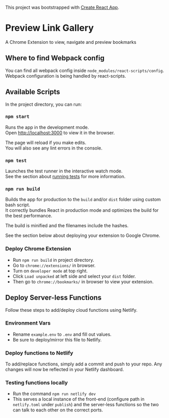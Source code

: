 This project was bootstrapped with [Create React App](https://github.com/facebook/create-react-app).

# Preview Link Gallery

A Chrome Extension to view, navigate and preview bookmarks

## Where to find Webpack config

You can find all webpack config inside `node_modules/react-scripts/config`. Webpack configuration is being handled by react-scripts.

## Available Scripts

In the project directory, you can run:

### `npm start`

Runs the app in the development mode.<br />
Open [http://localhost:3000](http://localhost:3000) to view it in the browser.

The page will reload if you make edits.<br />
You will also see any lint errors in the console.

### `npm test`

Launches the test runner in the interactive watch mode.<br />
See the section about [running tests](https://facebook.github.io/create-react-app/docs/running-tests) for more information.

### `npm run build`

Builds the app for production to the `build` and/or `dist` folder using custom bash script.<br />
It correctly bundles React in production mode and optimizes the build for the best performance.

The build is minified and the filenames include the hashes.<br />

See the section below about deploying your extension to Google Chrome.

### Deploy Chrome Extension

- Run `npm run build` in project directory.<br />
- Go to `chrome://extensions/` in browser.<br />
- Turn on `developer mode` at top right.<br />
- Click `Load unpacked` at left side and select your `dist` folder.<br />
- Then go to `chrome://bookmarks/` in browser to view your extension.<br />

## Deploy Server-less Functions

Follow these steps to add/deploy cloud functions using Netlify.

### Environment Vars

- Rename `example.env` to `.env` and fill out values.
- Be sure to deploy/mirror this file to Netlify.

### Deploy functions to Netlify

To add/replace functions, simply add a commit and push to your repo. Any changes will now be reflected in your Netlify dashboard.

### Testing functions locally

- Run the command `npm run netlify dev`
- This serves a local instance of the front-end (configure path in `netlify.toml` under `publish`) and the server-less functions so the two can talk to each other on the correct ports.
